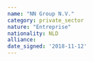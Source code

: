 ```yaml
---
name: "NN Group N.V."
category: private_sector
nature: "Entreprise"
nationality: NLD
alliance: 
date_signed: '2018-11-12'
---
```

    